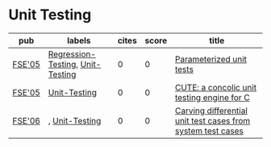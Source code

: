 # Unit Testing

|pub|labels|cites|score|title|
|---|------|-----|-----|-----|
|[FSE'05](https://dblp.org/db/conf/sigsoft/fse2005.html)|[Regression-Testing](Regression-Testing.md), [Unit-Testing](Unit-Testing.md)|0|0|[Parameterized unit tests](https://scholar.google.com/scholar?q=Parameterized+unit+tests)|
|[FSE'05](https://dblp.org/db/conf/sigsoft/fse2005.html)|[Unit-Testing](Unit-Testing.md)|0|0|[CUTE: a concolic unit testing engine for C](https://scholar.google.com/scholar?q=CUTE%3A+a+concolic+unit+testing+engine+for+C)|
|[FSE'06](https://dblp.org/db/conf/sigsoft/fse2006.html)|[](.md), [Unit-Testing](Unit-Testing.md)|0|0|[Carving differential unit test cases from system test cases](https://scholar.google.com/scholar?q=Carving+differential+unit+test+cases+from+system+test+cases)|
